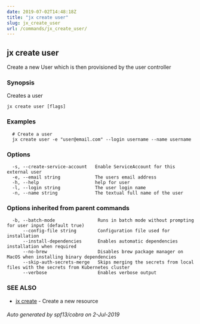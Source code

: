 ```yaml
---
date: 2019-07-02T14:48:18Z
title: "jx create user"
slug: jx_create_user
url: /commands/jx_create_user/
---
```

## jx create user

Create a new User which is then provisioned by the user controller

### Synopsis

Creates a user

```
jx create user [flags]
```

### Examples

```
  # Create a user
  jx create user -e "user@email.com" --login username --name username
```

### Options

```
  -s, --create-service-account   Enable ServiceAccount for this external user
  -e, --email string             The users email address
  -h, --help                     help for user
  -l, --login string             The user login name
  -n, --name string              The textual full name of the user
```

### Options inherited from parent commands

```
  -b, --batch-mode                Runs in batch mode without prompting for user input (default true)
      --config-file string        Configuration file used for installation
      --install-dependencies      Enables automatic dependencies installation when required
      --no-brew                   Disables brew package manager on MacOS when installing binary dependencies
      --skip-auth-secrets-merge   Skips merging the secrets from local files with the secrets from Kubernetes cluster
      --verbose                   Enables verbose output
```

### SEE ALSO

* [jx create](/commands/jx_create/)	 - Create a new resource

###### Auto generated by spf13/cobra on 2-Jul-2019
